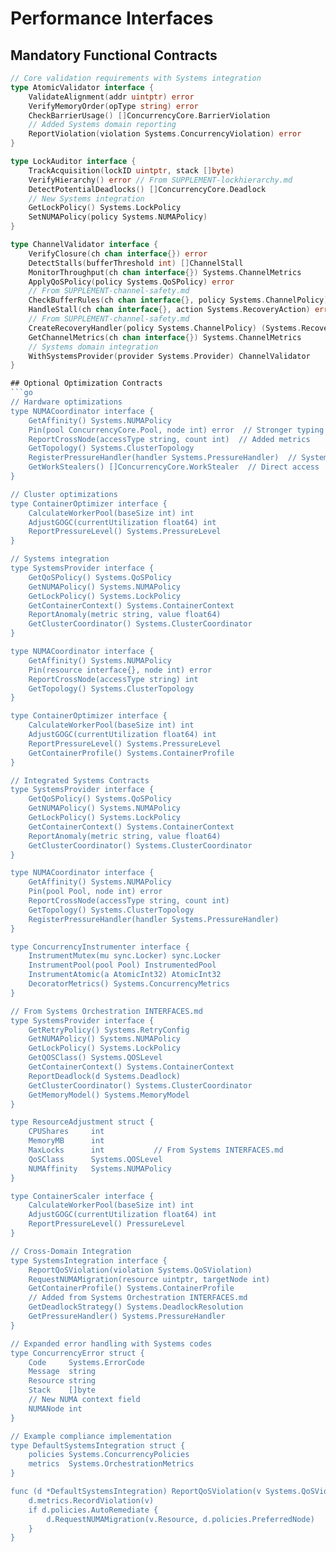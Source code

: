 # Performance Interfaces

## Mandatory Functional Contracts
```go
// Core validation requirements with Systems integration
type AtomicValidator interface {
    ValidateAlignment(addr uintptr) error
    VerifyMemoryOrder(opType string) error
    CheckBarrierUsage() []ConcurrencyCore.BarrierViolation
    // Added Systems domain reporting
    ReportViolation(violation Systems.ConcurrencyViolation) error
}

type LockAuditor interface {
    TrackAcquisition(lockID uintptr, stack []byte)
    VerifyHierarchy() error // From SUPPLEMENT-lockhierarchy.md
    DetectPotentialDeadlocks() []ConcurrencyCore.Deadlock
    // New Systems integration
    GetLockPolicy() Systems.LockPolicy
    SetNUMAPolicy(policy Systems.NUMAPolicy)
}

type ChannelValidator interface {
    VerifyClosure(ch chan interface{}) error
    DetectStalls(bufferThreshold int) []ChannelStall 
    MonitorThroughput(ch chan interface{}) Systems.ChannelMetrics
    ApplyQoSPolicy(policy Systems.QoSPolicy) error
    // From SUPPLEMENT-channel-safety.md
    CheckBufferRules(ch chan interface{}, policy Systems.ChannelPolicy) error
    HandleStall(ch chan interface{}, action Systems.RecoveryAction) error
    // From SUPPLEMENT-channel-safety.md
    CreateRecoveryHandler(policy Systems.ChannelPolicy) (Systems.RecoveryAction, error)
    GetChannelMetrics(ch chan interface{}) Systems.ChannelMetrics
    // Systems domain integration
    WithSystemsProvider(provider Systems.Provider) ChannelValidator
}

## Optional Optimization Contracts
```go
// Hardware optimizations
type NUMACoordinator interface {
    GetAffinity() Systems.NUMAPolicy
    Pin(pool ConcurrencyCore.Pool, node int) error  // Stronger typing
    ReportCrossNode(accessType string, count int)  // Added metrics
    GetTopology() Systems.ClusterTopology
    RegisterPressureHandler(handler Systems.PressureHandler)  // Systems integration
    GetWorkStealers() []ConcurrencyCore.WorkStealer  // Direct access
}

// Cluster optimizations
type ContainerOptimizer interface {
    CalculateWorkerPool(baseSize int) int
    AdjustGOGC(currentUtilization float64) int
    ReportPressureLevel() Systems.PressureLevel
}

// Systems integration
type SystemsProvider interface {
    GetQoSPolicy() Systems.QoSPolicy
    GetNUMAPolicy() Systems.NUMAPolicy
    GetLockPolicy() Systems.LockPolicy
    GetContainerContext() Systems.ContainerContext
    ReportAnomaly(metric string, value float64)
    GetClusterCoordinator() Systems.ClusterCoordinator
}

type NUMACoordinator interface {
    GetAffinity() Systems.NUMAPolicy
    Pin(resource interface{}, node int) error
    ReportCrossNode(accessType string) int
    GetTopology() Systems.ClusterTopology
}

type ContainerOptimizer interface {
    CalculateWorkerPool(baseSize int) int
    AdjustGOGC(currentUtilization float64) int
    ReportPressureLevel() Systems.PressureLevel
    GetContainerProfile() Systems.ContainerProfile
}

// Integrated Systems Contracts
type SystemsProvider interface {
    GetQoSPolicy() Systems.QoSPolicy
    GetNUMAPolicy() Systems.NUMAPolicy 
    GetLockPolicy() Systems.LockPolicy
    GetContainerContext() Systems.ContainerContext
    ReportAnomaly(metric string, value float64)
    GetClusterCoordinator() Systems.ClusterCoordinator
}

type NUMACoordinator interface {
    GetAffinity() Systems.NUMAPolicy
    Pin(pool Pool, node int) error
    ReportCrossNode(accessType string, count int)
    GetTopology() Systems.ClusterTopology
    RegisterPressureHandler(handler Systems.PressureHandler)
}

type ConcurrencyInstrumenter interface {
    InstrumentMutex(mu sync.Locker) sync.Locker
    InstrumentPool(pool Pool) InstrumentedPool
    InstrumentAtomic(a AtomicInt32) AtomicInt32
    DecoratorMetrics() Systems.ConcurrencyMetrics
}

// From Systems Orchestration INTERFACES.md
type SystemsProvider interface {
    GetRetryPolicy() Systems.RetryConfig
    GetNUMAPolicy() Systems.NUMAPolicy
    GetLockPolicy() Systems.LockPolicy
    GetQOSClass() Systems.QOSLevel
    GetContainerContext() Systems.ContainerContext
    ReportDeadlock(d Systems.Deadlock)
    GetClusterCoordinator() Systems.ClusterCoordinator
    GetMemoryModel() Systems.MemoryModel
}

type ResourceAdjustment struct {
    CPUShares     int
    MemoryMB      int
    MaxLocks      int           // From Systems INTERFACES.md
    QoSClass      Systems.QOSLevel
    NUMAffinity   Systems.NUMAPolicy
}

type ContainerScaler interface {
    CalculateWorkerPool(baseSize int) int 
    AdjustGOGC(currentUtilization float64) int
    ReportPressureLevel() PressureLevel
}

// Cross-Domain Integration
type SystemsIntegration interface {
    ReportQoSViolation(violation Systems.QoSViolation)
    RequestNUMAMigration(resource uintptr, targetNode int)
    GetContainerProfile() Systems.ContainerProfile
    // Added from Systems Orchestration INTERFACES.md
    GetDeadlockStrategy() Systems.DeadlockResolution
    GetPressureHandler() Systems.PressureHandler
}

// Expanded error handling with Systems codes
type ConcurrencyError struct {
    Code     Systems.ErrorCode
    Message  string
    Resource string  
    Stack    []byte
    // New NUMA context field
    NUMANode int
}

// Example compliance implementation
type DefaultSystemsIntegration struct {
    policies Systems.ConcurrencyPolicies
    metrics  Systems.OrchestrationMetrics
}

func (d *DefaultSystemsIntegration) ReportQoSViolation(v Systems.QoSViolation) {
    d.metrics.RecordViolation(v)
    if d.policies.AutoRemediate {
        d.RequestNUMAMigration(v.Resource, d.policies.PreferredNode)
    }
}
```
